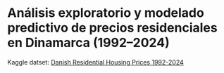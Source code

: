 #  Análisis exploratorio y modelado predictivo de precios residenciales en Dinamarca (1992–2024)

Kaggle datset: [Danish Residential Housing Prices 1992-2024](https://www.kaggle.com/datasets/martinfrederiksen/danish-residential-housing-prices-1992-2024/data) 

